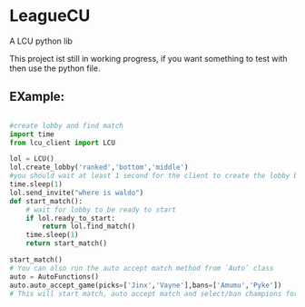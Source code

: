 # LeagueCU
 A LCU python lib

This project ist still in working progress, if you want something to test with then use the python file.



## EXample:
```python

#create lobby and find match
import time
from lcu_client import LCU

lol = LCU()
lol.create_lobby('ranked','bottom','middle')
#you should wait at least 1 second for the client to create the lobby before doing other tasks or it might fail
time.sleep(1)
lol.send_invite("where is waldo")
def start_match():
    # wait for lobby to be ready to start
    if lol.ready_to_start:
        return lol.find_match()
    time.sleep(1)
    return start_match()

start_match()
# You can also run the auto accept match method from `Auto` class
auto = AutoFunctions()
auto.auto_accept_game(picks=['Jinx','Vayne'],bans=['Amumu','Pyke']) 
# This will start match, auto accept match and select/ban champions for you
```